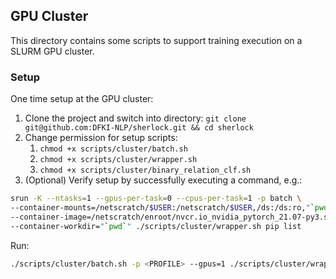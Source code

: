 ## GPU Cluster

This directory contains some scripts to support training execution on a SLURM GPU cluster.

### Setup

One time setup at the GPU cluster:

1. Clone the project and switch into directory: `git clone git@github.com:DFKI-NLP/sherlock.git && cd sherlock`
2. Change permission for setup scripts:
   1. `chmod +x scripts/cluster/batch.sh`
   2. `chmod +x scripts/cluster/wrapper.sh`
   3. `chmod +x scripts/cluster/binary_relation_clf.sh`
3. (Optional) Verify setup by successfully executing a command, e.g.:

```bash
srun -K --ntasks=1 --gpus-per-task=0 --cpus-per-task=1 -p batch \
--container-mounts=/netscratch/$USER:/netscratch/$USER,/ds:/ds:ro,"`pwd`":"`pwd`" \
--container-image=/netscratch/enroot/nvcr.io_nvidia_pytorch_21.07-py3.sqsh \
--container-workdir="`pwd`" ./scripts/cluster/wrapper.sh pip list
```

Run:
```bash
./scripts/cluster/batch.sh -p <PROFILE> --gpus=1 ./scripts/cluster/wrapper.sh ./scripts/cluster/binary_relation_clf.sh
```


